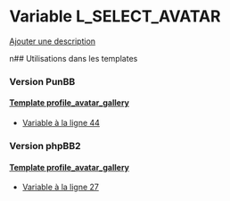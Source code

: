 # Variable L_SELECT_AVATAR
[Ajouter une description](https://fa-tvars.appspot.com/L_SELECT_AVATAR)

n## Utilisations dans les templates

### Version PunBB

#### [Template profile_avatar_gallery](punbb/profile_avatar_gallery.md)
* [Variable à la ligne 44](../punbb/profile_avatar_gallery.tpl#L44)

### Version phpBB2

#### [Template profile_avatar_gallery](subsilver/profile_avatar_gallery.md)
* [Variable à la ligne 27](../subsilver/profile_avatar_gallery.tpl#L27)